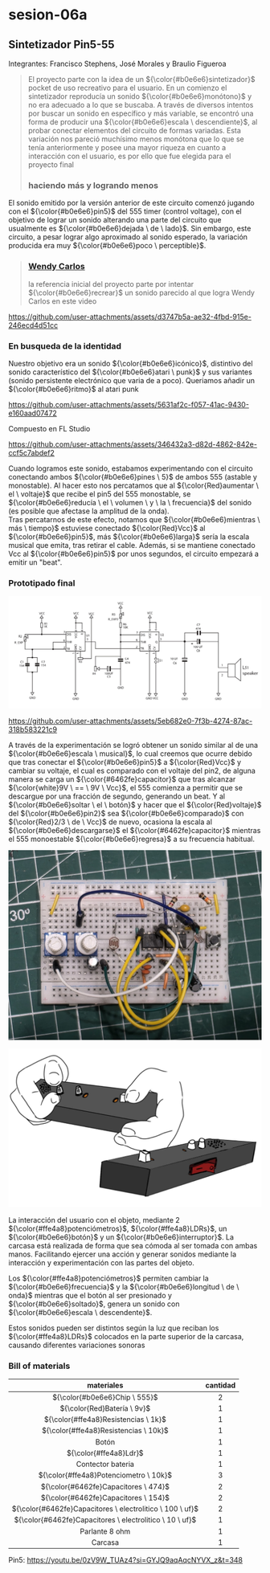 # sesion-06a

## Sintetizador Pin5-55

Integrantes: Francisco Stephens, José Morales y Braulio Figueroa

>El proyecto parte con la idea de un ${\color{#b0e6e6}sintetizador}$ pocket de uso recreativo para el usuario.   En un comienzo el sintetizador reproducía un sonido ${\color{#b0e6e6}monótono}$ y no era adecuado a lo que se buscaba.  A través de diversos intentos por buscar un sonido en específico y más variable, se encontró una forma de producir una ${\color{#b0e6e6}escala \ descendiente}$, al probar conectar elementos del circuito de formas variadas.   Esta variación nos pareció muchísimo menos monótona que lo que se tenía anteriormente y posee una mayor riqueza en cuanto a interacción con el usuario, es por ello que fue elegida para el proyecto final  
>
> ### haciendo más y logrando menos

 El sonido emitido por la versión anterior de este circuito comenzó jugando con el ${\color{#b0e6e6}pin5}$ del 555 timer (control voltage), con el objetivo de lograr un sonido alterando una parte del circuito que usualmente es ${\color{#b0e6e6}dejada \ de \ lado}$.   Sin embargo, este circuito, a pesar lograr algo aproximado al sonido esperado, la variación producida era muy ${\color{#b0e6e6}poco \ perceptible}$.

> ### [Wendy Carlos](https://youtu.be/4SBDH5uhs4Q?si=8166nyvCWR1Ox6re&t=127)
>
> la referencia inicial del proyecto parte por intentar ${\color{#b0e6e6}recrear}$ un sonido parecido al que logra Wendy Carlos en este video

<https://github.com/user-attachments/assets/d3747b5a-ae32-4fbd-915e-246ecd4d51cc>

### En busqueda de la identidad

 Nuestro objetivo era un sonido ${\color{#b0e6e6}icónico}$, distintivo del sonido característico del ${\color{#b0e6e6}atari \ punk}$ y sus variantes (sonido persistente electrónico que varia de a poco).
 Queriamos añadir un ${\color{#b0e6e6}ritmo}$ al atari punk

<https://github.com/user-attachments/assets/5631af2c-f057-41ac-9430-e160aad07472>

Compuesto en FL Studio

<https://github.com/user-attachments/assets/346432a3-d82d-4862-842e-ccf5c7abdef2>

Cuando logramos este sonido, estabamos experimentando con el circuito conectando ambos ${\color{#b0e6e6}pines \ 5}$ de ambos 555 (astable y monostable).  Al hacer esto nos percatamos que al  ${\color{Red}aumentar \ el \ voltaje}$ que recibe el pin5 del 555 monostable, se  ${\color{#b0e6e6}reducía \ el \ volumen \ y \ la \ frecuencia}$ del sonido (es posible que afectase la amplitud de la onda).  
Tras percatarnos de este efecto, notamos que  ${\color{#b0e6e6}mientras \ más \ tiempo}$ estuviese conectado ${\color{Red}Vcc}$ al ${\color{#b0e6e6}pin5}$, más ${\color{#b0e6e6}larga}$ sería la escala musical que emita, tras retirar el cable.
Además, si se mantiene conectado Vcc al ${\color{#b0e6e6}pin5}$ por unos segundos, el circuito empezará a emitir un "beat".

### Prototipado final

<!--criterio-02: anatomía física, diagramas, ilustraciones, texto -->

<!--criterio-04: esquemático eléctrico, bill of materials, citas y referencias-->

![alt-text](./archivos/diagrama.jpg)

<https://github.com/user-attachments/assets/5eb682e0-7f3b-4274-87ac-318b583221c9>

A través de la experimentación se logró obtener un sonido similar al de una ${\color{#b0e6e6}escala \ musical}$, lo cual creemos que ocurre debido que tras conectar el ${\color{#b0e6e6}pin5}$ a  ${\color{Red}Vcc}$ y cambiar su voltaje, el cual es comparado con el voltaje del pin2, de alguna manera se carga un ${\color{#6462fe}capacitor}$ que tras alcanzar  ${\color{white}9V \ == \ 9V \ Vcc}$, el 555 comienza a permitir que se descargue por una fracción de segundo, generando un beat.  Y al  ${\color{#b0e6e6}soltar \ el \ botón}$ y hacer que el ${\color{Red}voltaje}$ del ${\color{#b0e6e6}pin2}$ sea ${\color{#b0e6e6}comparado}$ con ${\color{Red}2/3 \ de \ Vcc}$ de nuevo, ocasiona la escala al ${\color{#b0e6e6}descargarse}$ el ${\color{#6462fe}capacitor}$ mientras el 555 monoestable ${\color{#b0e6e6}regresa}$ a su frecuencia habitual.  

![alt-text](./archivos/circuitoFinal.jpg)

![alt-text](./archivos/dibujo.jpg)

La interacción del usuario con el objeto, mediante 2 ${\color{#ffe4a8}potenciómetros}$, ${\color{#ffe4a8}LDRs}$, un ${\color{#b0e6e6}botón}$ y un ${\color{#b0e6e6}interruptor}$. La carcasa está realizada de forma que sea cómoda al ser tomada con ambas manos. Facilitando ejercer una acción y generar sonidos mediante la interacción y experimentación con las partes del objeto.  

Los ${\color{#ffe4a8}potenciómetros}$ permiten cambiar la ${\color{#b0e6e6}frecuencia}$ y la ${\color{#b0e6e6}longitud \ de \ onda}$ mientras que el botón al ser presionado y ${\color{#b0e6e6}soltado}$, genera un sonido con ${\color{#b0e6e6}escala \ descendente}$.  

Estos sonidos pueden ser distintos según la luz que reciban los ${\color{#ffe4a8}LDRs}$ colocados en la parte superior de la carcasa, causando diferentes variaciones sonoras

### Bill of materials

| materiales| cantidad|
|:------:|:-----:|
| ${\color{#b0e6e6}Chip \ 555}$|2|
| ${\color{Red}Batería \ 9v}$|1|
| ${\color{#ffe4a8}Resistencias \ 1k}$|1|
| ${\color{#ffe4a8}Resistencias \ 10k}$| 1|
| Botón| 1|
| ${\color{#ffe4a8}Ldr}$| 1|
| Contector bateria| 1|
| ${\color{#ffe4a8}Potenciometro \ 10k}$| 3|
| ${\color{#6462fe}Capacitores \ 474}$| 2|
| ${\color{#6462fe}Capacitores \ 154}$| 2|
| ${\color{#6462fe}Capacitores \ electrolitico \ 100 \ uf}$| 2|
| ${\color{#6462fe}Capacitores \ electrolitico \ 10 \ uf}$| 1|
| Parlante 8 ohm| 1|
| Carcasa| 1|

Pin5: <https://youtu.be/0zV9W_TUAz4?si=GYJQ9aqAqcNYVX_z&t=348>
